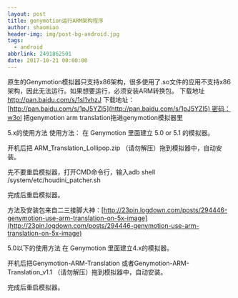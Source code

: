```yaml
---
layout: post
title: genymotion运行ARM架构程序
author: shaomiao
header-img: img/post-bg-android.jpg
tags:
  - android
abbrlink: 2491862501
date: 2017-10-21 00:00:00
---
```

原生的Genymotion模拟器只支持x86架构，很多使用了.so文件的应用不支持x86架构，因此无法运行。如果想要运行，必须安装ARM转换包。
下载地址
http://pan.baidu.com/s/1sl1vhzJ
下载地址：[http://pan.baidu.com/s/1pJ5YZl5](http://pan.baidu.com/s/1pJ5YZl5) 密码：w3ol
把genymotion arm translation拖进genymotion模拟器里


5.x的使用方法
使用方法：
在 Genymotion 里面建立 5.0 or 5.1 的模拟器。

开机后把 ARM_Translation_Lollipop.zip
（请勿解压）拖到模拟器中，自动安装。

先不要重启模拟器，打开CMD命令行，输入adb shell /system/etc/houdini_patcher.sh

完成后重启模拟器。

方法及安装包来自二三接脚大神：[http://23pin.logdown.com/posts/294446-genymotion-use-arm-translation-on-5x-image](http://23pin.logdown.com/posts/294446-genymotion-use-arm-translation-on-5x-image)

[](http://smarxpan.github.io/2015/12/29/Genymotion%20%E5%9C%A8Android5.x%E4%B8%8A%E8%BF%90%E8%A1%8CARM%E6%9E%B6%E6%9E%84%E7%A8%8B%E5%BA%8F/#5-0以下的使用方法)5.0以下的使用方法
在 Genymotion 里面建立4.x的模拟器。

开机后把Genymotion-ARM-Translation
或者Genymotion-ARM-Translation_v1.1
（请勿解压）拖到模拟器中，自动安装。

完成后重启模拟器。
